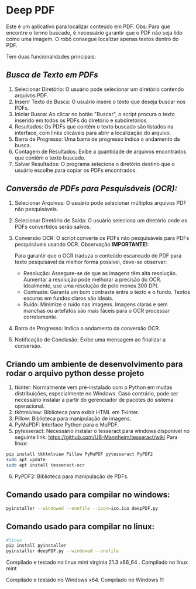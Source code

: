 # Deep PDF

Este é um aplicativo para localizar conteúdo em PDF. Obs: Para que encontre o termo buscado, é necessário garantir que o PDF não seja lido como uma imagem. O robô consegue localizar apenas textos dentro do PDF. 

Tem duas funcionalidades principais:

## *Busca de Texto em PDFs*

1. Selecionar Diretório: O usuário pode selecionar um diretório contendo arquivos PDF.
2. Inserir Texto de Busca: O usuário insere o texto que deseja buscar nos PDFs.
3. Iniciar Busca: Ao clicar no botão "Buscar", o script procura o texto inserido em todos os PDFs do diretório e subdiretórios.
4. Resultados: Os PDFs que contêm o texto buscado são listados na interface, com links clicáveis para abrir a localização do arquivo.
5. Barra de Progresso: Uma barra de progresso indica o andamento da busca.
6. Contagem de Resultados: Exibe a quantidade de arquivos encontrados que contêm o texto buscado.
7. Salvar Resultados: O programa seleciona o diretório destino que o usuário escolhe para copiar os PDFs encontrados.

## *Conversão de PDFs para Pesquisáveis (OCR):*

1. Selecionar Arquivos: O usuário pode selecionar múltiplos arquivos PDF não pesquisáveis.
2. Selecionar Diretório de Saída: O usuário seleciona um diretório onde os PDFs convertidos serão salvos.
3. Conversão OCR: O script converte os PDFs não pesquisáveis para PDFs pesquisáveis usando OCR.
    Observação **IMPORTANTE**!:
    
    Para garantir que o OCR traduza o conteúdo escaneado de PDF para texto pesquisável da melhor forma possível, deve-se observar:
    * Resolução: Assegure-se de que as imagens têm alta resolução. Aumentar a resolução pode melhorar a precisão do OCR. Idealmente, use uma resolução de pelo menos 300 DPI.
    * Contraste: Garanta um bom contraste entre o texto e o fundo. Textos escuros em fundos claros são ideais.
    * Ruído: Minimize o ruído nas imagens. Imagens claras e sem manchas ou artefatos são mais fáceis para o OCR processar corretamente.

4. Barra de Progresso: Indica o andamento da conversão OCR.
5. Notificação de Conclusão: Exibe uma mensagem ao finalizar a conversão.

## Criando um ambiente de desenvolvimento para rodar o arquivo python desse projeto

1. tkinter: Normalmente vem pré-instalado com o Python em muitas distribuições, especialmente no Windows. Caso contrário, pode ser necessário instalar a partir do gerenciador de pacotes do sistema operacional.
2. tkhtmlview: Biblioteca para exibir HTML em Tkinter.
3. Pillow: Biblioteca para manipulação de imagens.
4. PyMuPDF: Interface Python para o MuPDF.
5. pytesseract: Necessário instalar o tesseract para windows disponível no seguinte link: https://github.com/UB-Mannheim/tesseract/wiki
Para linux:

```bash
pip install tkhtmlview Pillow PyMuPDF pytesseract PyPDF2
sudo apt update
sudo apt install tesseract-ocr
 ```
6. PyPDF2: Biblioteca para manipulação de PDFs.



## Comando usado para compilar no windows:
```bash
pyinstaller --windowed --onefile --icon=ico.ico deepPDF.py
```

## Comando usado para compilar no linux:

```bash
#linux
pip install pyinstaller
pyinstaller deepPDF.py --windowed --onefile
```
Compilado e testado no linux mint virginia 21.3 x86_64 . Compilado no linux mint

Compilado e testado no Windows x64. Compilado no Windows 11

